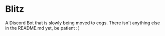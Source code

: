 # Blitz
A Discord Bot that is slowly being moved to cogs.
There isn't anything else in the README.md yet, be patient :(
